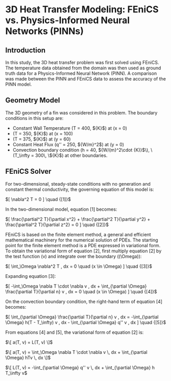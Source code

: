 # 3D Heat Transfer Modeling: FEniCS vs. Physics-Informed Neural Networks (PINNs)

## Introduction

In this study, the 3D heat transfer problem was first solved using FEniCS. The temperature data obtained from the domain was then used as ground truth data for a Physics-Informed Neural Network (PINN). A comparison was made between the PINN and FEniCS data to assess the accuracy of the PINN model.

## Geometry Model

The 3D geometry of a fin was considered in this problem. The boundary conditions in this setup are:
- Constant Wall Temperature \(T = 400\, \${K}$\) at \(x = 0\)
- \(T = 350\, \${K}$\) at \(x = 100\)
- \(T = 375\, \${K}$\) at \(y = 60\)
- Constant Heat Flux \(q'' = 250\, \${W/m}^2$\) at \(y = 0\)
- Convection boundary condition \(h = 40\, \${W/(m}^2\cdot \{K)}$\), \(T_\infty = 300\, \${K}$\) at other boundaries.

## FEniCS Solver

For two-dimensional, steady-state conditions with no generation and constant thermal conductivity, the governing equation of this model is:

$\[
\nabla^2 T = 0 
\] \quad \{[1]}$

In the two-dimensional model, equation [1] becomes:

$\[
\frac{\partial^2 T}{\partial x^2} + \frac{\partial^2 T}{\partial y^2} + \frac{\partial^2 T}{\partial z^2} = 0
\] \quad \{[2]}$

FEniCS is based on the finite element method, a general and efficient mathematical machinery for the numerical solution of PDEs. The starting point for the finite element method is a PDE expressed in variational form. To obtain the variational form of equation [2], first multiply equation [2] by the test function \(v\) and integrate over the boundary (\(\Omega\)):

$\[
\int_\Omega \nabla^2 T \, dx = 0 \quad (x \in \Omega)
\] \quad \{[3]}$

Expanding equation [3]:

$\[
-\int_\Omega \nabla T \cdot \nabla v \, dx + \int_{\partial \Omega} \frac{\partial T}{\partial n} v \, dx = 0 \quad (x \in \Omega)
\] \quad \{[4]}$

On the convection boundary condition, the right-hand term of equation [4] becomes:

$\[
\int_{\partial \Omega} \frac{\partial T}{\partial n} v \, dx = -\int_{\partial \Omega} h(T - T_\infty) v \, dx - \int_{\partial \Omega} q'' v \, dx
\] \quad \{[5]}$

From equations [4] and [5], the variational form of equation [2] is:

$\[
a(T, v) = L(T, v)
\]$

$\[
a(T, v) = \int_\Omega \nabla T \cdot \nabla v \, dx + \int_{\partial \Omega} hTv \, dx
\]$

$\[
L(T, v) = -\int_{\partial \Omega} q'' v \, dx + \int_{\partial \Omega} h T_\infty v$

